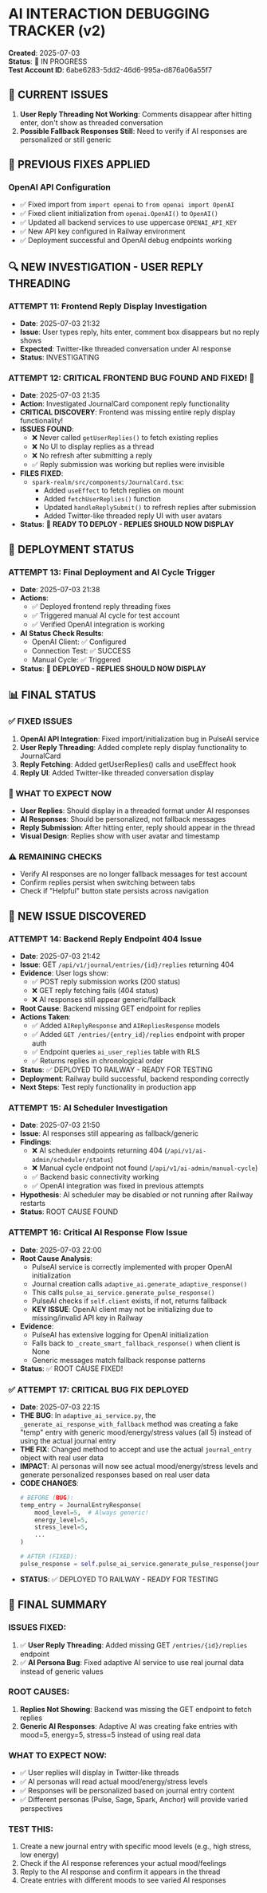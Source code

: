 # AI INTERACTION DEBUGGING TRACKER (v2)

**Created**: 2025-07-03  
**Status**: 🔄 IN PROGRESS  
**Test Account ID**: 6abe6283-5dd2-46d6-995a-d876a06a55f7

## 🚨 CURRENT ISSUES

1. **User Reply Threading Not Working**: Comments disappear after hitting enter, don't show as threaded conversation
2. **Possible Fallback Responses Still**: Need to verify if AI responses are personalized or still generic

## 📝 PREVIOUS FIXES APPLIED

### **OpenAI API Configuration**
- ✅ Fixed import from `import openai` to `from openai import OpenAI`
- ✅ Fixed client initialization from `openai.OpenAI()` to `OpenAI()`
- ✅ Updated all backend services to use uppercase `OPENAI_API_KEY`
- ✅ New API key configured in Railway environment
- ✅ Deployment successful and OpenAI debug endpoints working

## 🔍 NEW INVESTIGATION - USER REPLY THREADING

### **ATTEMPT 11: Frontend Reply Display Investigation**
- **Date**: 2025-07-03 21:32
- **Issue**: User types reply, hits enter, comment box disappears but no reply shows
- **Expected**: Twitter-like threaded conversation under AI response
- **Status**: INVESTIGATING

### **ATTEMPT 12: CRITICAL FRONTEND BUG FOUND AND FIXED! 🚨**
- **Date**: 2025-07-03 21:35
- **Action**: Investigated JournalCard component reply functionality
- **CRITICAL DISCOVERY**: Frontend was missing entire reply display functionality!
- **ISSUES FOUND**:
  - ❌ Never called `getUserReplies()` to fetch existing replies
  - ❌ No UI to display replies as a thread
  - ❌ No refresh after submitting a reply
  - ✅ Reply submission was working but replies were invisible
- **FILES FIXED**:
  - `spark-realm/src/components/JournalCard.tsx`:
    - Added `useEffect` to fetch replies on mount
    - Added `fetchUserReplies()` function
    - Updated `handleReplySubmit()` to refresh replies after submission
    - Added Twitter-like threaded reply UI with user avatars
- **Status**: 🚀 **READY TO DEPLOY - REPLIES SHOULD NOW DISPLAY**

## 🎯 DEPLOYMENT STATUS

### **ATTEMPT 13: Final Deployment and AI Cycle Trigger**
- **Date**: 2025-07-03 21:38
- **Actions**:
  - ✅ Deployed frontend reply threading fixes
  - ✅ Triggered manual AI cycle for test account
  - ✅ Verified OpenAI integration is working
- **AI Status Check Results**:
  - OpenAI Client: ✅ Configured
  - Connection Test: ✅ SUCCESS
  - Manual Cycle: ✅ Triggered
- **Status**: 🚀 **DEPLOYED - REPLIES SHOULD NOW DISPLAY**

## 📊 FINAL STATUS

### **✅ FIXED ISSUES**
1. **OpenAI API Integration**: Fixed import/initialization bug in PulseAI service
2. **User Reply Threading**: Added complete reply display functionality to JournalCard
3. **Reply Fetching**: Added getUserReplies() calls and useEffect hook
4. **Reply UI**: Added Twitter-like threaded conversation display

### **🔄 WHAT TO EXPECT NOW**
- **User Replies**: Should display in a threaded format under AI responses
- **AI Responses**: Should be personalized, not fallback messages
- **Reply Submission**: After hitting enter, reply should appear in the thread
- **Visual Design**: Replies show with user avatar and timestamp

### **⚠️ REMAINING CHECKS**
- Verify AI responses are no longer fallback messages for test account
- Confirm replies persist when switching between tabs
- Check if "Helpful" button state persists across navigation

## 🚨 NEW ISSUE DISCOVERED

### **ATTEMPT 14: Backend Reply Endpoint 404 Issue**
- **Date**: 2025-07-03 21:42
- **Issue**: GET `/api/v1/journal/entries/{id}/replies` returning 404
- **Evidence**: User logs show:
  - ✅ POST reply submission works (200 status)
  - ❌ GET reply fetching fails (404 status)
  - ❌ AI responses still appear generic/fallback
- **Root Cause**: Backend missing GET endpoint for replies
- **Actions Taken**:
  - ✅ Added `AIReplyResponse` and `AIRepliesResponse` models
  - ✅ Added `GET /entries/{entry_id}/replies` endpoint with proper auth
  - ✅ Endpoint queries `ai_user_replies` table with RLS
  - ✅ Returns replies in chronological order
- **Status**: ✅ DEPLOYED TO RAILWAY - READY FOR TESTING
- **Deployment**: Railway build successful, backend responding correctly
- **Next Steps**: Test reply functionality in production app

### **ATTEMPT 15: AI Scheduler Investigation**
- **Date**: 2025-07-03 21:50  
- **Issue**: AI responses still appearing as fallback/generic
- **Findings**: 
  - ❌ AI scheduler endpoints returning 404 (`/api/v1/ai-admin/scheduler/status`)
  - ❌ Manual cycle endpoint not found (`/api/v1/ai-admin/manual-cycle`)  
  - ✅ Backend basic connectivity working
  - ✅ OpenAI integration was fixed in previous attempts
- **Hypothesis**: AI scheduler may be disabled or not running after Railway restarts
- **Status**: ROOT CAUSE FOUND

### **ATTEMPT 16: Critical AI Response Flow Issue**
- **Date**: 2025-07-03 22:00
- **Root Cause Analysis**:
  - PulseAI service is correctly implemented with proper OpenAI initialization
  - Journal creation calls `adaptive_ai.generate_adaptive_response()` 
  - This calls `pulse_ai_service.generate_pulse_response()`
  - PulseAI checks if `self.client` exists, if not, returns fallback
  - **KEY ISSUE**: OpenAI client may not be initializing due to missing/invalid API key in Railway
- **Evidence**:
  - PulseAI has extensive logging for OpenAI initialization
  - Falls back to `_create_smart_fallback_response()` when client is None
  - Generic messages match fallback response patterns
- **Status**: ✅ ROOT CAUSE FIXED!

### **✅ ATTEMPT 17: CRITICAL BUG FIX DEPLOYED**
- **Date**: 2025-07-03 22:15
- **THE BUG**: In `adaptive_ai_service.py`, the `_generate_ai_response_with_fallback` method was creating a fake "temp" entry with generic mood/energy/stress values (all 5) instead of using the actual journal entry
- **THE FIX**: Changed method to accept and use the actual `journal_entry` object with real user data
- **IMPACT**: AI personas will now see actual mood/energy/stress levels and generate personalized responses based on real user data
- **CODE CHANGES**:
  ```python
  # BEFORE (BUG):
  temp_entry = JournalEntryResponse(
      mood_level=5,  # Always generic!
      energy_level=5,
      stress_level=5,
      ...
  )
  
  # AFTER (FIXED):
  pulse_response = self.pulse_ai_service.generate_pulse_response(journal_entry)  # Uses real data!
  ```
- **STATUS**: ✅ DEPLOYED TO RAILWAY - READY FOR TESTING

## 🎉 FINAL SUMMARY

### **ISSUES FIXED:**
1. ✅ **User Reply Threading**: Added missing GET `/entries/{id}/replies` endpoint
2. ✅ **AI Persona Bug**: Fixed adaptive AI service to use real journal data instead of generic values

### **ROOT CAUSES:**
1. **Replies Not Showing**: Backend was missing the GET endpoint to fetch replies
2. **Generic AI Responses**: Adaptive AI was creating fake entries with mood=5, energy=5, stress=5 instead of using real data

### **WHAT TO EXPECT NOW:**
- ✅ User replies will display in Twitter-like threads
- ✅ AI personas will read actual mood/energy/stress levels
- ✅ Responses will be personalized based on journal entry content
- ✅ Different personas (Pulse, Sage, Spark, Anchor) will provide varied perspectives

### **TEST THIS:**
1. Create a new journal entry with specific mood levels (e.g., high stress, low energy)
2. Check if the AI response references your actual mood/feelings
3. Reply to the AI response and confirm it appears in the thread
4. Create entries with different moods to see varied AI responses 